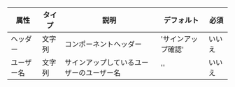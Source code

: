 <table>
    <thead>
      <tr>
        <th>属性</th>
        <th>タイプ</th>
        <th>説明</th>
        <th>デフォルト</th>
        <th>必須</th>
      </tr>
    </thead>
    <tbody>
      <tr>
        <td data-column="Attribute">ヘッダー</td>
        <td data-column="Type">文字列</td>
        <td data-column="Description">コンポーネントヘッダー</td>
        <td data-column="Default">'サインアップ確認'</td>
        <td data-column="Required">いいえ</td>
      </tr>
      <tr>
          <td data-column="Attribute">ユーザー名</td>
          <td data-column="Type">文字列</td>
          <td data-column="Description">サインアップしているユーザーのユーザー名</td>
          <td data-column="Default">''</td>
          <td data-column="Required">いいえ</td>
      </tr>
    </tbody>
</table>